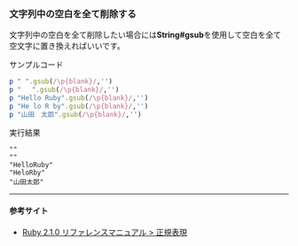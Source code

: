 ### 文字列中の空白を全て削除する

文字列中の空白を全て削除したい場合には**String#gsub**を使用して空白を全て空文字に置き換えればいいです。

サンプルコード
```ruby
p " ".gsub(/\p{blank}/,'')
p " 　".gsub(/\p{blank}/,'')
p "Hello Ruby".gsub(/\p{blank}/,'')
p "He lo R by".gsub(/\p{blank}/,'')
p "山田　太郎".gsub(/\p{blank}/,'')
```

実行結果
```
""
""
"HelloRuby"
"HeloRby"
"山田太郎"
```

---

#### 参考サイト

* [Ruby 2.1.0 リファレンスマニュアル > 正規表現](http://docs.ruby-lang.org/ja/2.1.0/doc/spec=2fregexp.html)
